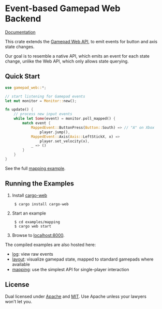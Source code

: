 # Event-based Gamepad Web Backend

[Documentation](https://coryshrmn.github.io/gamepad-web/doc/gamepad_web/index.html)

This crate extends the
[Gamepad Web API](https://developer.mozilla.org/en-US/docs/Web/API/Gamepad_API),
to emit events for button and axis state changes.

Our goal is to resemble a native API,
which emits an event for each state change,
unlike the Web API,
which only allows state querying.

## Quick Start

```rust
use gamepad_web::*;

// start listening for Gamepad events
let mut monitor = Monitor::new();

fn update() {
    // process new input events
    while let Some(event) = monitor.poll_mapped() {
        match event {
            MappedEvent::ButtonPress(Button::South) => // "A" on Xbox
                player.jump(),
            MappedEvent::Axis(Axis::LeftStickX, x) =>
                player.set_velocity(x),
            _ => ()
        }
    }
}

```

See the full [mapping example](examples/mapping).

## Running the Examples

1. Install [cargo-web](https://github.com/koute/cargo-web)

        $ cargo install cargo-web

2. Start an example

        $ cd examples/mapping
        $ cargo web start

3. Browse to [localhost:8000](http://localhost:8000).

The compiled examples are also hosted here:

* [log](https://coryshrmn.github.io/gamepad-web/examples/log/deploy/index.html): view raw events
* [layout](https://coryshrmn.github.io/gamepad-web/examples/layout/deploy/index.html): visualize gamepad state, mapped to standard gamepads where available
* [mapping](https://coryshrmn.github.io/gamepad-web/examples/mapping/deploy/index.html): use the simplest API for single-player interaction

## License

Dual licensed under [Apache](LICENSE-APACHE) and [MIT](LICENSE-MIT).
Use Apache unless your lawyers won't let you.
